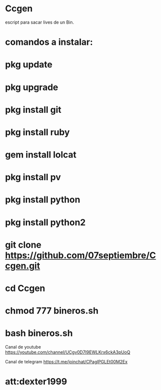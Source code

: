 # Ccgen

escript para sacar lives de un Bin. 

# comandos a instalar:
# pkg update
# pkg upgrade
# pkg install git
# pkg install ruby 
# gem install lolcat
# pkg install pv
# pkg install python
# pkg install python2
# git clone https://github.com/07septiembre/Ccgen.git
# cd Ccgen
# chmod 777 bineros.sh
# bash bineros.sh

Canal de youtube
https://youtube.com/channel/UCgv0D7I9EWLKrx6ckA3pUoQ

Canal de telegram
https://t.me/joinchat/CPaglPGLEt00M2Ex

# att:dexter1999
